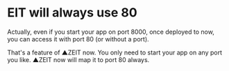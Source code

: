 # EIT will always use 80

Actually, even if you start your app on port 8000, once deployed to now, you can access it with port 80 (or without a port).

That's a feature of ▲ZEIT now. You only need to start your app on any port you like. ▲ZEIT now will map it to port 80 always.